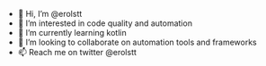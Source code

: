 - 👋 Hi, I’m @erolstt
- 👀 I’m interested in code quality and automation
- 🌱 I’m currently learning kotlin
- 💞️ I’m looking to collaborate on automation tools and frameworks
- 📫 Reach me on twitter @erolstt

<!---
erolstt/erolstt is a ✨ special ✨ repository because its `README.md` (this file) appears on your GitHub profile.
You can click the Preview link to take a look at your changes.
--->
